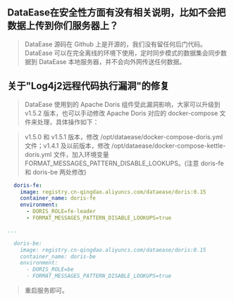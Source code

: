 ## DataEase在安全性方面有没有相关说明，比如不会把数据上传到你们服务器上？

>DataEase 源码在 Github 上是开源的，我们没有留任何后门代码。DataEase 可以在完全离线的环境下使用，定时同步模式的数据集会同步数据到 DataEase 本地服务器，并不会向外网传送任何数据。

## 关于"Log4j2远程代码执行漏洞"的修复

>DataEase 使用到的 Apache Doris 组件受此漏洞影响，大家可以升级到 v1.5.2 版本，也可以手动修改 Apache Doris 对应的 docker-compose 文件来处理，具体操作如下：

>v1.5.0 和 v1.5.1 版本，修改 /opt/dataease/docker-compose-doris.yml 文件；v1.4.1 及以前版本，修改 /opt/dataease/docker-compose-kettle-doris.yml 文件，加入环境变量 FORMAT_MESSAGES_PATTERN_DISABLE_LOOKUPS。(注意 doris-fe 和 doris-be 两处修改)
```yml
  doris-fe:
    image: registry.cn-qingdao.aliyuncs.com/dataease/doris:0.15
    container_name: doris-fe
    environment:
      - DORIS_ROLE=fe-leader
      - FORMAT_MESSAGES_PATTERN_DISABLE_LOOKUPS=true

...

  doris-be:
    image: registry.cn-qingdao.aliyuncs.com/dataease/doris:0.15
    container_name: doris-be
    environment:
      - DORIS_ROLE=be
      - FORMAT_MESSAGES_PATTERN_DISABLE_LOOKUPS=true
```
>重启服务即可。